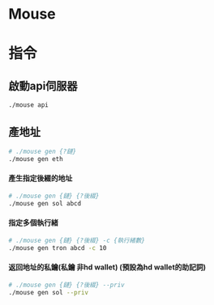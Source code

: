 Mouse
================

# 指令

## 啟動api伺服器

```bash
./mouse api 
```

## 產地址

```bash
# ./mouse gen {?鏈}
./mouse gen eth
```

#### 產生指定後綴的地址

```bash
# ./mouse gen {鏈} {?後綴}
./mouse gen sol abcd 
```

#### 指定多個執行緒

```bash
# ./mouse gen {鏈} {?後綴} -c {執行緒數}
./mouse gen tron abcd -c 10
```

#### 返回地址的私鑰(私鑰 非hd wallet) (預設為hd wallet的助記詞)

```bash
# ./mouse gen {鏈} {?後綴} --priv
./mouse gen sol --priv
```

